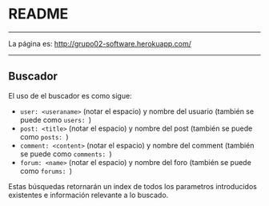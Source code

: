 # README

----

La página es: http://grupo02-software.herokuapp.com/


----
## Buscador

El uso de el buscador es como sigue:

- ```user: <useraname>``` (notar el espacio) y nombre del usuario (también se puede como ```users: ```)
- ```post: <title>``` (notar el espacio) y nombre del post (también se puede como ```posts: ```)
- ```comment: <content>``` (notar el espacio) y nombre del comment (también se puede como ```comments: ```)
- ```forum: <name>``` (notar el espacio) y nombre del foro (también se puede como ```forums: ```)

Estas búsquedas retornarán un index de todos los parametros introducidos existentes e información relevante a lo buscado.